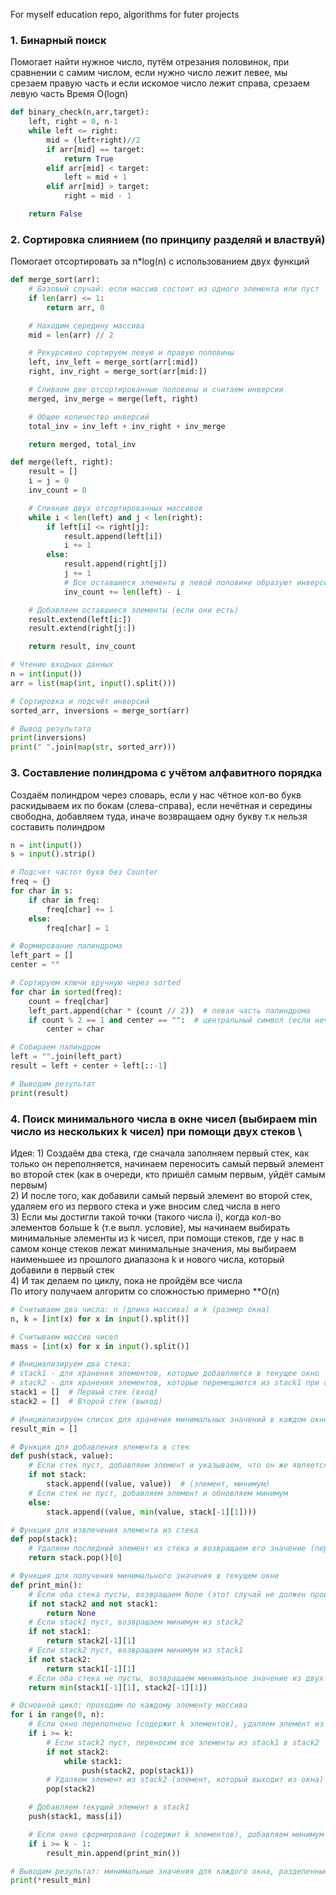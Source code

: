 For myself education repo, algorithms for futer projects

### 1. Бинарный поиск

Помогает найти нужное число, путём отрезания половинок, при сравнении с самим числом, если нужно число лежит левее, мы срезаем правую часть и если искомое число лежит справа, срезаем левую часть
Время O(logn)

```python
def binary_check(n,arr,target):
    left, right = 0, n-1
    while left <= right:
        mid = (left+right)//2
        if arr[mid] == target:
            return True
        elif arr[mid] < target:
            left = mid + 1
        elif arr[mid] > target:
            right = mid - 1

    return False
```

### 2. Сортировка слиянием (по принципу разделяй и властвуй)
Помогает отсортировать за n*log(n) с использованием двух функций

```python
def merge_sort(arr):
    # Базовый случай: если массив состоит из одного элемента или пуст
    if len(arr) <= 1:
        return arr, 0

    # Находим середину массива
    mid = len(arr) // 2

    # Рекурсивно сортируем левую и правую половины
    left, inv_left = merge_sort(arr[:mid])
    right, inv_right = merge_sort(arr[mid:])

    # Сливаем две отсортированные половины и считаем инверсии
    merged, inv_merge = merge(left, right)

    # Общее количество инверсий
    total_inv = inv_left + inv_right + inv_merge

    return merged, total_inv

def merge(left, right):
    result = []
    i = j = 0
    inv_count = 0

    # Слияние двух отсортированных массивов
    while i < len(left) and j < len(right):
        if left[i] <= right[j]:
            result.append(left[i])
            i += 1
        else:
            result.append(right[j])
            j += 1
            # Все оставшиеся элементы в левой половине образуют инверсии с right[j]
            inv_count += len(left) - i

    # Добавляем оставшиеся элементы (если они есть)
    result.extend(left[i:])
    result.extend(right[j:])

    return result, inv_count

# Чтение входных данных
n = int(input())
arr = list(map(int, input().split()))

# Сортировка и подсчёт инверсий
sorted_arr, inversions = merge_sort(arr)

# Вывод результата
print(inversions)
print(" ".join(map(str, sorted_arr)))
```
### 3. Составление полиндрома с учётом алфавитного порядка
Создаём полиндром через словарь, если у нас чётное кол-во букв раскидываем их по бокам (слева-справа), если нечётная и середины свободна, добавляем туда, иначе возвращаем одну букву т.к нельзя составить полиндром

``` python
n = int(input())
s = input().strip()

# Подсчет частот букв без Counter
freq = {}
for char in s:
    if char in freq:
        freq[char] += 1
    else:
        freq[char] = 1

# Формирование палиндрома
left_part = []
center = ""

# Сортируем ключи вручную через sorted
for char in sorted(freq):
    count = freq[char]
    left_part.append(char * (count // 2))  # левая часть палиндрома
    if count % 2 == 1 and center == "":  # центральный символ (если нечетное кол-во)
        center = char

# Собираем палиндром
left = "".join(left_part)
result = left + center + left[::-1]

# Выводим результат
print(result)
```

### 4. Поиск минимального числа в окне чисел (выбираем min число из нескольких k чисел) при помощи двух стеков \
Идея: 1) Создаём два стека, где сначала заполняем первый стек, как только он переполняется, начинаем переносить самый первый элемент во второй стек (как в очереди, кто пришёл самым первым, уйдёт самым первым) \
2) И после того, как добавили самый первый элемент во второй стек, удаляем его из первого стека и уже вносим след числа в него \
3) Если мы достигли такой точки (такого числа i), когда кол-во элементов больше k (т.е выпл. условие), мы начинаем выбирать минимальные элементы из k чисел, при помощи стеков, где у нас в самом конце стеков лежат минимальные значения, мы выбираем наименьшее из прошлого диапазона k и нового числа, который добавили в первый стек \
4) И так делаем по циклу, пока не пройдём все числа \
По итогу получаем алгоритм со сложностью примерно **O(n) 

```python
# Считываем два числа: n (длина массива) и k (размер окна)
n, k = [int(x) for x in input().split()]

# Считываем массив чисел
mass = [int(x) for x in input().split()]

# Инициализируем два стека:
# stack1 - для хранения элементов, которые добавляются в текущее окно
# stack2 - для хранения элементов, которые перемещаются из stack1 при сдвиге окна
stack1 = []  # Первый стек (вход)
stack2 = []  # Второй стек (выход)

# Инициализируем список для хранения минимальных значений в каждом окне
result_min = []

# Функция для добавления элемента в стек
def push(stack, value):
    # Если стек пуст, добавляем элемент и указываем, что он же является минимальным
    if not stack:
        stack.append((value, value))  # (элемент, минимум)
    # Если стек не пуст, добавляем элемент и обновляем минимум
    else:
        stack.append((value, min(value, stack[-1][1])))

# Функция для извлечения элемента из стека
def pop(stack):
    # Удаляем последний элемент из стека и возвращаем его значение (первый элемент кортежа)
    return stack.pop()[0]

# Функция для получения минимального значения в текущем окне
def print_min():
    # Если оба стека пусты, возвращаем None (этот случай не должен происходить в корректной работе)
    if not stack2 and not stack1:
        return None
    # Если stack1 пуст, возвращаем минимум из stack2
    if not stack1:
        return stack2[-1][1]
    # Если stack2 пуст, возвращаем минимум из stack1
    if not stack2:
        return stack1[-1][1]
    # Если оба стека не пусты, возвращаем минимальное значение из двух стеков
    return min(stack1[-1][1], stack2[-1][1])

# Основной цикл: проходим по каждому элементу массива
for i in range(0, n):
    # Если окно переполнено (содержит k элементов), удаляем элемент из stack2
    if i >= k:
        # Если stack2 пуст, переносим все элементы из stack1 в stack2
        if not stack2:
            while stack1:
                push(stack2, pop(stack1))
        # Удаляем элемент из stack2 (элемент, который выходит из окна)
        pop(stack2)

    # Добавляем текущий элемент в stack1
    push(stack1, mass[i])

    # Если окно сформировано (содержит k элементов), добавляем минимум в результат
    if i >= k - 1:
        result_min.append(print_min())

# Выводим результат: минимальные значения для каждого окна, разделенные пробелами
print(*result_min)
```
